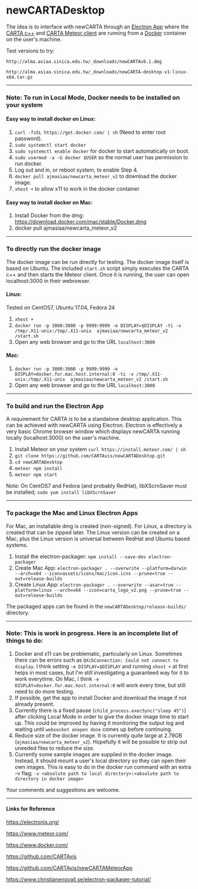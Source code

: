 newCARTADesktop
=======

The idea is to interface with newCARTA through an [Electron App](https://electronjs.org) where the [CARTA c++](https://github.com/CARTAvis/carta) and [CARTA Meteor client](https://github.com/CARTAvis/newCARTAMeteorApp) are running from a [Docker](https://www.docker.com/) container on the user's machine. 

Test versions to try:

`http://alma.asiaa.sinica.edu.tw/_downloads/newCARTAv0.1.dmg`

`http://alma.asiaa.sinica.edu.tw/_downloads/newCARTA-desktop-v1-linux-x64.tar.gz`

---

### Note: To run in Local Mode, Docker  needs to be installed on your system

#### Easy way to install docker on Linux:
1. `curl -fsSL https://get.docker.com/ | sh` (Need to enter root password).
2. `sudo systemctl start docker`
3. `sudo systemctl enable docker` for docker to start automatically on boot.
4. `sudo usermod -a -G docker $USER` so the normal user has permission to run docker.
5. Log out and in, or reboot system, to enable Step 4.
6. `docker pull ajmasiaa/newcarta_meteor_v2` to download the docker image.
7. `xhost +` to allow x11 to work in the docker container

#### Easy way to install docker on Mac:
1. Install Docker from the dmg: https://download.docker.com/mac/stable/Docker.dmg 
2. docker pull ajmasiaa/newcarta_meteor_v2

---

### To directly run the docker image

The docker image can be run directly for testing. The docker image itself is based on Ubuntu. The included `start.sh` script simply executes the CARTA c++ and then starts the Meteor client. Once it is running, the user can open localhost:3000 in their webrowser.

#### Linux:
Tested on CentOS7, Ubuntu 17.04, Fedora 24
1. `xhost +`
2. `docker run -p 3000:3000 -p 9999:9999 -e DISPLAY=$DISPLAY -ti -v /tmp/.X11-unix:/tmp/.X11-unix  ajmasiaa/newcarta_meteor_v2 /start.sh`
3. Open any web browser and go to the URL `localhost:3000`

#### Mac:
1. `docker run -p 3000:3000 -p 9999:9999 -e DISPLAY=docker.for.mac.host.internal:0 -ti -v /tmp/.X11-unix:/tmp/.X11-unix  ajmasiaa/newcarta_meteor_v2 /start.sh`
2. Open any web browser and go to the URL `localhost:3000`

---

### To build and run the Electron App
A requirement for CARTA is to be a standalone desktop application. This can be achieved with newCARTA using Electron. Electron is effectively a very basic Chrome browser window which displays newCARTA running locally (localhost:3000) on the user's machine.

1. Install Meteor on your system `curl https://install.meteor.com/ | sh`
1. `git clone https://github.com/CARTAvis/newCARTADesktop.git`
2. `cd newCARTADesktop`
3. `meteor npm install`
4. `meteor npm start`

Note: On CentOS7 and Fedora (and probably RedHat), libXScrnSaver must be installed; `sudo yum install libXScrnSaver`

---

### To package the Mac and Linux Electron Apps

For Mac, an installable dmg is created (non-signed). For Linux, a directory is created that can be zipped later. The Linux version can be created on a Mac, plus the Linux version is universal between RedHat and Ubuntu based systems.

1. Install the electron-packager: `npm install --save-dev electron-packager`
2. Create Mac App: `electron-packager . --overwrite --platform=darwin --arch=x64 --icon=assets/icons/mac/icon.icns --prune=true --out=release-builds`
3. Create Linux App: `electron-packager . --overwrite --asar=true --platform=linux --arch=x64 --icon=carta_logo_v2.png --prune=true --out=release-builds`

The packaged apps can be found in the `newCARTADesktop/release-builds/` directory.

---

### Note: This is work in progress. Here is an incomplete list of things to do:

1. Docker and x11 can be problematic, particularly on Linux. Sometimes there can be errors such as `QXcbConnection: Could not connect to display`. I think setting `-e DISPLAY=$DISPLAY` and running `xhost +` at first helps in most cases, but I'm still investigating a guaranteed way for it to work everytime. On Mac, I think `-e DISPLAY=docker.for.mac.host.internal:0` will work every time, but still need to do more testing.
2. If possible, get the app to install Docker and download the image if not already present.
3. Currently there is a fixed pause (`child_process.execSync("sleep 45")`) after clicking Local Mode in order to give the docker image time to start up. This could be improved by having it monitoring the output log and waiting until `websocket onopen done` comes up before continuing.
4. Reduce size of the docker image. It is currently quite large at 2.79GB (`ajmasiaa/newcarta_meteor_v2`). Hopefully it will be possible to strip out uneeded files to reduce the size.
5. Currently some sample images are supplied in the docker image. Instead, it should mount a user's local directory so they can open their own images. This is easy to do in the docker run command with an extra -v flag; `-v <absolute path to local directory>:<absolute path to directory in docker image>`

Your comments and suggestions are welcome.

---

#### Links for Reference

https://electronjs.org/

https://www.meteor.com/

https://www.docker.com/

https://github.com/CARTAvis

https://github.com/CARTAvis/newCARTAMeteorApp

https://www.christianengvall.se/electron-packager-tutorial/

